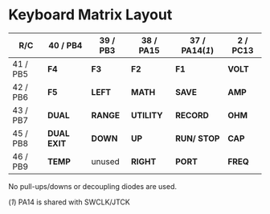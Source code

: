 Keyboard Matrix Layout
===


R/C		| 40 / PB4	| 39 / PB3	| 38 / PA15	| 37 / PA14(*1*)	| 2 / PC13
--------|-----------|-----------|-----------|-----------|-----------
41 / PB5|	__F4__	| __F3__	| __F2__	| __F1__	| __VOLT__
42 / PB6| __F5__	| __LEFT__	| __MATH__	| __SAVE__	| __AMP__
43 / PB7| __DUAL__	| __RANGE__	| __UTILITY__ | __RECORD__ | __OHM__
45 / PB8| __DUAL EXIT__ | __DOWN__ | __UP__	| __RUN/ STOP__ | __CAP__
46 / PB9| __TEMP__	| unused		| __RIGHT__	| __PORT__	| __FREQ__

No pull-ups/downs or decoupling diodes are used.

(*1*) PA14 is shared with SWCLK/JTCK
